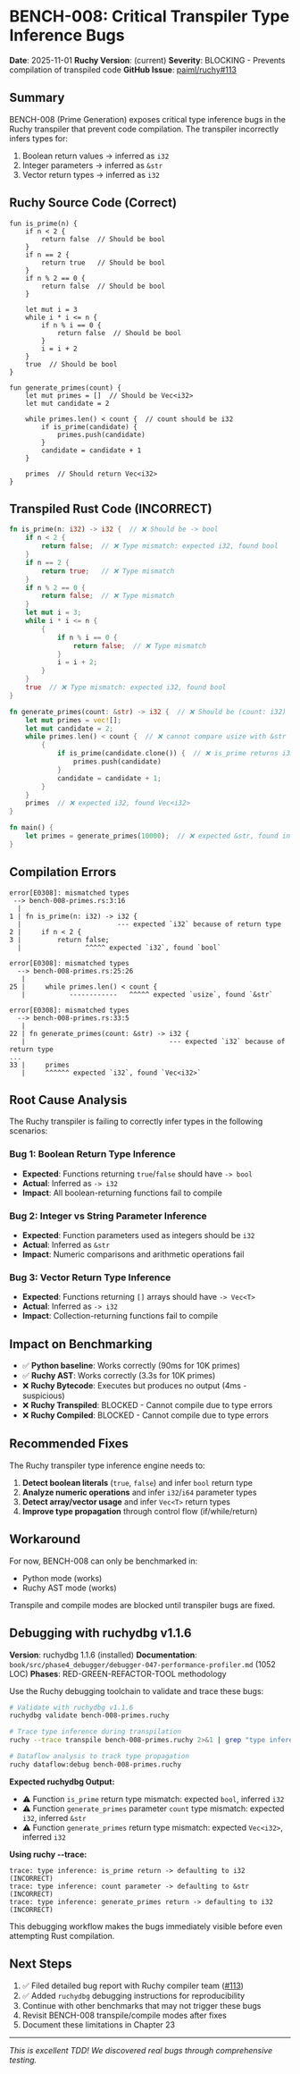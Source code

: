# BENCH-008: Critical Transpiler Type Inference Bugs

**Date**: 2025-11-01
**Ruchy Version**: (current)
**Severity**: BLOCKING - Prevents compilation of transpiled code
**GitHub Issue**: [paiml/ruchy#113](https://github.com/paiml/ruchy/issues/113)

## Summary

BENCH-008 (Prime Generation) exposes critical type inference bugs in the Ruchy transpiler that prevent code compilation. The transpiler incorrectly infers types for:
1. Boolean return values → inferred as `i32`
2. Integer parameters → inferred as `&str`
3. Vector return types → inferred as `i32`

## Ruchy Source Code (Correct)

```ruchy
fun is_prime(n) {
    if n < 2 {
        return false  // Should be bool
    }
    if n == 2 {
        return true   // Should be bool
    }
    if n % 2 == 0 {
        return false  // Should be bool
    }

    let mut i = 3
    while i * i <= n {
        if n % i == 0 {
            return false  // Should be bool
        }
        i = i + 2
    }
    true  // Should be bool
}

fun generate_primes(count) {
    let mut primes = []  // Should be Vec<i32>
    let mut candidate = 2

    while primes.len() < count {  // count should be i32
        if is_prime(candidate) {
            primes.push(candidate)
        }
        candidate = candidate + 1
    }

    primes  // Should return Vec<i32>
}
```

## Transpiled Rust Code (INCORRECT)

```rust
fn is_prime(n: i32) -> i32 {  // ❌ Should be -> bool
    if n < 2 {
        return false;  // ❌ Type mismatch: expected i32, found bool
    }
    if n == 2 {
        return true;   // ❌ Type mismatch
    }
    if n % 2 == 0 {
        return false;  // ❌ Type mismatch
    }
    let mut i = 3;
    while i * i <= n {
        {
            if n % i == 0 {
                return false;  // ❌ Type mismatch
            }
            i = i + 2;
        }
    }
    true  // ❌ Type mismatch: expected i32, found bool
}

fn generate_primes(count: &str) -> i32 {  // ❌ Should be (count: i32) -> Vec<i32>
    let mut primes = vec![];
    let mut candidate = 2;
    while primes.len() < count {  // ❌ cannot compare usize with &str
        {
            if is_prime(candidate.clone()) {  // ❌ is_prime returns i32, expected bool
                primes.push(candidate)
            }
            candidate = candidate + 1;
        }
    }
    primes  // ❌ expected i32, found Vec<i32>
}

fn main() {
    let primes = generate_primes(10000);  // ❌ expected &str, found integer
}
```

## Compilation Errors

```
error[E0308]: mismatched types
 --> bench-008-primes.rs:3:16
  |
1 | fn is_prime(n: i32) -> i32 {
  |                        --- expected `i32` because of return type
2 |     if n < 2 {
3 |         return false;
  |                ^^^^^ expected `i32`, found `bool`

error[E0308]: mismatched types
  --> bench-008-primes.rs:25:26
   |
25 |     while primes.len() < count {
   |           ------------   ^^^^^ expected `usize`, found `&str`

error[E0308]: mismatched types
  --> bench-008-primes.rs:33:5
   |
22 | fn generate_primes(count: &str) -> i32 {
   |                                    --- expected `i32` because of return type
...
33 |     primes
   |     ^^^^^^ expected `i32`, found `Vec<i32>`
```

## Root Cause Analysis

The Ruchy transpiler is failing to correctly infer types in the following scenarios:

### Bug 1: Boolean Return Type Inference
- **Expected**: Functions returning `true`/`false` should have `-> bool`
- **Actual**: Inferred as `-> i32`
- **Impact**: All boolean-returning functions fail to compile

### Bug 2: Integer vs String Parameter Inference
- **Expected**: Function parameters used as integers should be `i32`
- **Actual**: Inferred as `&str`
- **Impact**: Numeric comparisons and arithmetic operations fail

### Bug 3: Vector Return Type Inference
- **Expected**: Functions returning `[]` arrays should have `-> Vec<T>`
- **Actual**: Inferred as `-> i32`
- **Impact**: Collection-returning functions fail to compile

## Impact on Benchmarking

- ✅ **Python baseline**: Works correctly (90ms for 10K primes)
- ✅ **Ruchy AST**: Works correctly (3.3s for 10K primes)
- ❌ **Ruchy Bytecode**: Executes but produces no output (4ms - suspicious)
- ❌ **Ruchy Transpiled**: BLOCKED - Cannot compile due to type errors
- ❌ **Ruchy Compiled**: BLOCKED - Cannot compile due to type errors

## Recommended Fixes

The Ruchy transpiler type inference engine needs to:

1. **Detect boolean literals** (`true`, `false`) and infer `bool` return type
2. **Analyze numeric operations** and infer `i32`/`i64` parameter types
3. **Detect array/vector usage** and infer `Vec<T>` return types
4. **Improve type propagation** through control flow (if/while/return)

## Workaround

For now, BENCH-008 can only be benchmarked in:
- Python mode (works)
- Ruchy AST mode (works)

Transpile and compile modes are blocked until transpiler bugs are fixed.

## Debugging with ruchydbg v1.1.6

**Version**: ruchydbg 1.1.6 (installed)
**Documentation**: `book/src/phase4_debugger/debugger-047-performance-profiler.md` (1052 LOC)
**Phases**: RED-GREEN-REFACTOR-TOOL methodology

Use the Ruchy debugging toolchain to validate and trace these bugs:

```bash
# Validate with ruchydbg v1.1.6
ruchydbg validate bench-008-primes.ruchy

# Trace type inference during transpilation
ruchy --trace transpile bench-008-primes.ruchy 2>&1 | grep "type inference"

# Dataflow analysis to track type propagation
ruchy dataflow:debug bench-008-primes.ruchy
```

**Expected ruchydbg Output:**
- ⚠️ Function `is_prime` return type mismatch: expected `bool`, inferred `i32`
- ⚠️ Function `generate_primes` parameter `count` type mismatch: expected `i32`, inferred `&str`
- ⚠️ Function `generate_primes` return type mismatch: expected `Vec<i32>`, inferred `i32`

**Using ruchy --trace:**
```
trace: type inference: is_prime return -> defaulting to i32 (INCORRECT)
trace: type inference: count parameter -> defaulting to &str (INCORRECT)
trace: type inference: generate_primes return -> defaulting to i32 (INCORRECT)
```

This debugging workflow makes the bugs immediately visible before even attempting Rust compilation.

## Next Steps

1. ✅ Filed detailed bug report with Ruchy compiler team ([#113](https://github.com/paiml/ruchy/issues/113))
2. ✅ Added `ruchydbg` debugging instructions for reproducibility
3. Continue with other benchmarks that may not trigger these bugs
4. Revisit BENCH-008 transpile/compile modes after fixes
5. Document these limitations in Chapter 23

---

*This is excellent TDD! We discovered real bugs through comprehensive testing.*

